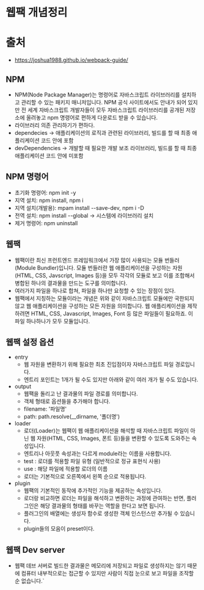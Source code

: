 # 웹팩 개념정리

# 출처

- https://joshua1988.github.io/webpack-guide/

## NPM

- NPM(Node Package Manager)는 명령어로 자바스크립트 라이브러리를 설치하고 관리할 수 있는 패키지 매니저입니다. NPM 공식 사이트에서도 안내가 되어 있지만 전 세계 자바스크립트 개발자들이 모두 자바스크립트 라이브러리를 공개된 저장소에 올려놓고 npm 명령어로 편하게 다운로드 받을 수 있습니다.
- 라이브러리 의존 관리하기가 편하다.
- dependecies -> 애플리케이션의 로직과 관련된 라이브러리, 빌드를 할 때 최종 애플리케이션 코드 안에 포함
- devDependencies -> 개발할 때 필요한 개발 보조 라이브러리, 빌드를 할 때 최종 애플리케이션 코드 안에 미포함

## NPM 명령어

- 초기화 명령어: npm init -y
- 지역 설치: npm install, npm i
- 지역 설치(개발용): mpam install --save-dev, npm i -D
- 전역 설치: npm install --global -> 시스템에 라이브러리 설치
- 제거 명령어: npm uninstall

## 웹팩

- 웹팩이란 최신 프런트엔드 프레임워크에서 가장 많이 사용되는 모듈 번들러(Module Bundler)입니다. 모듈 번들러란 웹 애플리케이션을 구성하는 자원(HTML, CSS, Javscript, Images 등)을 모두 각각의 모듈로 보고 이를 조합해서 병합된 하나의 결과물을 만드는 도구를 의미합니다.
- 여러가지 파일을 하나로 합쳐, 파일을 하나만 요청할 수 있는 장점이 있다.
- 웹팩에서 지칭하는 모듈이라는 개념은 위와 같이 자바스크립트 모듈에만 국한되지 않고 웹 애플리케이션을 구성하는 모든 자원을 의미합니다. 웹 애플리케이션을 제작하려면 HTML, CSS, Javascript, Images, Font 등 많은 파일들이 필요하죠. 이 파일 하나하나가 모두 모듈입니다.

## 웹팩 설정 옵션

- entry
  - 웹 자원을 변환하기 위해 필요한 최초 진입점이자 자바스크립트 파일 경로입니다.
  - 엔트리 포인트는 1개가 될 수도 있지만 아래와 같이 여러 개가 될 수도 있습니다.
- output
  - 웹팩을 돌리고 난 결과물의 파일 경로를 의미합니다.
  - 객체 형태로 옵션들을 추가해야 합니다.
  - filename: '파일명'
  - path: path.resolve(\_\_dirname, '폴더명')
- loader
  - 로더(Loader)는 웹팩이 웹 애플리케이션을 해석할 때 자바스크립트 파일이 아닌 웹 자원(HTML, CSS, Images, 폰트 등)들을 변환할 수 있도록 도와주는 속성입니다.
  - 엔트리나 아웃풋 속성과는 다르게 module라는 이름을 사용합니다.
  - test : 로더를 적용할 파일 유형 (일반적으로 정규 표현식 사용)
  - use : 해당 파일에 적용할 로더의 이름
  - 로더는 기본적으로 오른쪽에서 왼쪽 순으로 적용됩니다.
- plugin
  - 웹팩의 기본적인 동작에 추가적인 기능을 제공하는 속성입니다.
  - 로더랑 비교하면 로더는 파일을 해석하고 변환하는 과정에 관여하는 반면, 플러그인은 해당 결과물의 형태를 바꾸는 역할을 한다고 보면 됩니다.
  - 플러그인의 배열에는 생성자 함수로 생성한 객체 인스턴스만 추가될 수 있습니다.
  - plugin들의 모음이 preset이다.

## 웹팩 Dev server

- 웹팩 데브 서버로 빌드한 결과물은 메모리에 저장되고 파일로 생성하지는 않기 때문에 컴퓨터 내부적으로는 접근할 수 있지만 사람이 직접 눈으로 보고 파일을 조작할 순 없습니다.`
